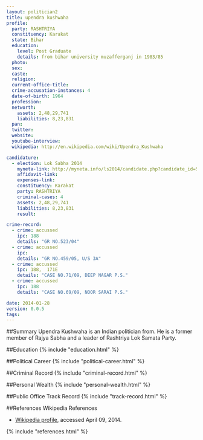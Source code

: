 ```yaml
---
layout: politician2
title: upendra kushwaha
profile: 
  party: RASHTRIYA
  constituency: Karakat
  state: Bihar
  education: 
    level: Post Graduate
    details: from bihar university muzafferganj in 1983/85
  photo: 
  sex: 
  caste: 
  religion: 
  current-office-title: 
  crime-accusation-instances: 4
  date-of-birth: 1964
  profession: 
  networth: 
    assets: 2,48,29,741
    liabilities: 8,23,831
  pan: 
  twitter: 
  website: 
  youtube-interview: 
  wikipedia: http://en.wikipedia.com/wiki/Upendra_Kushwaha

candidature: 
  - election: Lok Sabha 2014
    myneta-link: http://myneta.info/ls2014/candidate.php?candidate_id=554
    affidavit-link: 
    expenses-link: 
    constituency: Karakat 
    party: RASHTRIYA
    criminal-cases: 4
    assets: 2,48,29,741
    liabilities: 8,23,831
    result:  

crime-record: 
  - crime: accussed
    ipc: 188
    details: "GR NO.523/04" 
  - crime: accussed
    ipc: 
    details: "GR NO.459/05, U/S 3A" 
  - crime: accussed
    ipc: 188,  171E
    details: "CASE NO.71/09, DEEP NAGAR P.S." 
  - crime: accussed
    ipc: 188
    details: "CASE NO.69/09, NOOR SARAI P.S." 

date: 2014-01-28
version: 0.0.5
tags: 
---
```

##Summary
Upendra Kushwaha is an Indian politician from. He is a former member of Rajya Sabha and a leader of Rashtriya Lok Samata Party.


##Education
{% include "education.html" %}


##Political Career
{% include "political-career.html" %}


##Criminal Record
{% include "criminal-record.html" %}


##Personal Wealth
{% include "personal-wealth.html" %}


##Public Office Track Record
{% include "track-record.html" %}


##References
Wikipedia References
- [Wikipedia profile]({{page.profile.wikipedia}}), accessed April 09, 2014.



{% include "references.html" %}